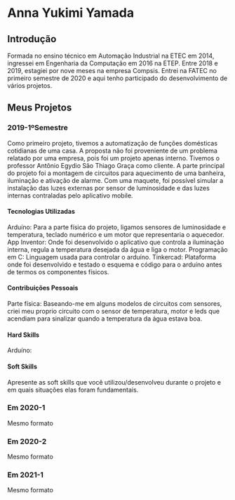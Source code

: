 # Anna Yukimi Yamada

## Introdução

Formada no ensino técnico em Automação Industrial na ETEC em 2014, ingressei em Engenharia da Computação em 2016 na ETEP. Entre 2018 e 2019, estagiei por nove meses na empresa Compsis. Entrei na FATEC no primeiro semestre de 2020 e aqui tenho participado do desenvolvimento de vários projetos.

## Meus Projetos

### 2019-1ºSemestre
Como primeiro projeto, tivemos a automatização de funções domésticas cotidianas de uma casa. A proposta não foi proveniente de um problema relatado por uma empresa, pois foi um projeto apenas interno. Tivemos o professor Antônio Egydio São Thiago Graça como cliente.
A parte principal do projeto foi a montagem de circuitos para aquecimento de uma banheira, iluminação e ativação de alarme. Com uma maquete, foi possível simular a instalação das luzes externas por sensor de luminosidade e das luzes internas contraladas pelo aplicativo mobile.

#### Tecnologias Utilizadas
Arduíno: Para a parte física do projeto, ligamos sensores de luminosidade e temperatura, teclado numérico e um motor que representaria o aquecedor.
App Inventor: Onde foi desenvolvido o aplicativo que controla a iluminação interna, regula a temperatura desejada da água e liga o motor.
Programação em C: Linguagem usada para controlar o arduíno.
Tinkercad: Plataforma onde foi desenvolvido e testado o esquema e código para o arduíno antes de termos os componentes físicos.

#### Contribuições Pessoais
Parte física: Baseando-me em alguns modelos de circuitos com sensores, criei meu proprio circuito com o sensor de temperatura, motor e leds que acendiam para sinalizar quando a temperatura da água estava boa.

#### Hard Skills
Arduíno:

#### Soft Skills
Apresente as soft skills que você utilizou/desenvolveu durante o projeto e em quais situações elas foram fundamentais. 

### Em 2020-1
Mesmo formato

### Em 2020-2
Mesmo formato

### Em 2021-1
Mesmo formato
